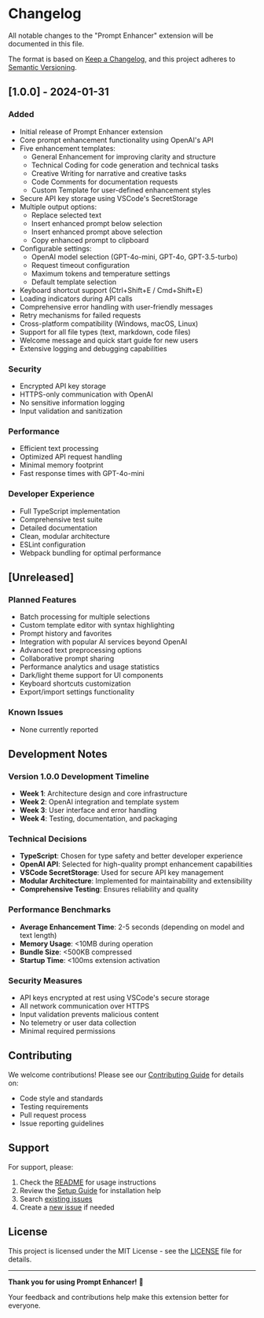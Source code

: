 # Changelog

All notable changes to the "Prompt Enhancer" extension will be documented in this file.

The format is based on [Keep a Changelog](https://keepachangelog.com/en/1.0.0/),
and this project adheres to [Semantic Versioning](https://semver.org/spec/v2.0.0.html).

## [1.0.0] - 2024-01-31

### Added
- Initial release of Prompt Enhancer extension
- Core prompt enhancement functionality using OpenAI's API
- Five enhancement templates:
  - General Enhancement for improving clarity and structure
  - Technical Coding for code generation and technical tasks
  - Creative Writing for narrative and creative tasks
  - Code Comments for documentation requests
  - Custom Template for user-defined enhancement styles
- Secure API key storage using VSCode's SecretStorage
- Multiple output options:
  - Replace selected text
  - Insert enhanced prompt below selection
  - Insert enhanced prompt above selection
  - Copy enhanced prompt to clipboard
- Configurable settings:
  - OpenAI model selection (GPT-4o-mini, GPT-4o, GPT-3.5-turbo)
  - Request timeout configuration
  - Maximum tokens and temperature settings
  - Default template selection
- Keyboard shortcut support (Ctrl+Shift+E / Cmd+Shift+E)
- Loading indicators during API calls
- Comprehensive error handling with user-friendly messages
- Retry mechanisms for failed requests
- Cross-platform compatibility (Windows, macOS, Linux)
- Support for all file types (text, markdown, code files)
- Welcome message and quick start guide for new users
- Extensive logging and debugging capabilities

### Security
- Encrypted API key storage
- HTTPS-only communication with OpenAI
- No sensitive information logging
- Input validation and sanitization

### Performance
- Efficient text processing
- Optimized API request handling
- Minimal memory footprint
- Fast response times with GPT-4o-mini

### Developer Experience
- Full TypeScript implementation
- Comprehensive test suite
- Detailed documentation
- Clean, modular architecture
- ESLint configuration
- Webpack bundling for optimal performance

## [Unreleased]

### Planned Features
- Batch processing for multiple selections
- Custom template editor with syntax highlighting
- Prompt history and favorites
- Integration with popular AI services beyond OpenAI
- Advanced text preprocessing options
- Collaborative prompt sharing
- Performance analytics and usage statistics
- Dark/light theme support for UI components
- Keyboard shortcuts customization
- Export/import settings functionality

### Known Issues
- None currently reported

## Development Notes

### Version 1.0.0 Development Timeline
- **Week 1**: Architecture design and core infrastructure
- **Week 2**: OpenAI integration and template system
- **Week 3**: User interface and error handling
- **Week 4**: Testing, documentation, and packaging

### Technical Decisions
- **TypeScript**: Chosen for type safety and better developer experience
- **OpenAI API**: Selected for high-quality prompt enhancement capabilities
- **VSCode SecretStorage**: Used for secure API key management
- **Modular Architecture**: Implemented for maintainability and extensibility
- **Comprehensive Testing**: Ensures reliability and quality

### Performance Benchmarks
- **Average Enhancement Time**: 2-5 seconds (depending on model and text length)
- **Memory Usage**: <10MB during operation
- **Bundle Size**: <500KB compressed
- **Startup Time**: <100ms extension activation

### Security Measures
- API keys encrypted at rest using VSCode's secure storage
- All network communication over HTTPS
- Input validation prevents malicious content
- No telemetry or user data collection
- Minimal required permissions

## Contributing

We welcome contributions! Please see our [Contributing Guide](CONTRIBUTING.md) for details on:
- Code style and standards
- Testing requirements
- Pull request process
- Issue reporting guidelines

## Support

For support, please:
1. Check the [README](README.md) for usage instructions
2. Review the [Setup Guide](SETUP.md) for installation help
3. Search [existing issues](https://github.com/your-repo/prompt-enhancer/issues)
4. Create a [new issue](https://github.com/your-repo/prompt-enhancer/issues/new) if needed

## License

This project is licensed under the MIT License - see the [LICENSE](LICENSE) file for details.

---

**Thank you for using Prompt Enhancer!** 🚀

Your feedback and contributions help make this extension better for everyone.
